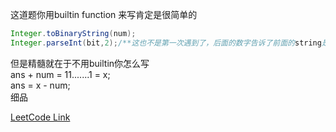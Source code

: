 这道题你用builtin function 来写肯定是很简单的  
```java
Integer.toBinaryString(num);
Integer.parseInt(bit,2);/**这也不是第一次遇到了，后面的数字告诉了前面的string是什么样的进制，parse过来输出都是10进制的*/
``` 

但是精髓就在于不用builtin你怎么写  
ans + num = 11.......1 = x;  
ans = x - num;  
细品  

[LeetCode Link](https://leetcode.com/problems/complement-of-base-10-integer/)